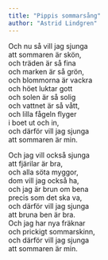 ```yaml
---
title: "Pippis sommarsång"
author: "Astrid Lindgren"
---
```


Och nu så vill jag sjunga\
att sommaren är skön,\
och träden är så fina\
och marken är så grön,\
och blommorna är vackra\
och höet luktar gott\
och solen är så solig\
och vattnet är så vått,\
och lilla fågeln flyger\
i boet ut och in,\
och därför vill jag sjunga\
att sommaren är min.

Och jag vill också sjunga\
att fjärilar är bra,\
och alla söta myggor,\
dom vill jag också ha,\
och jag är brun om bena\
precis som det ska va,\
och därför vill jag sjunga\
att bruna ben är bra.\
Och jag har nya fräknar\
och prickigt sommarskinn,\
och därför vill jag sjunga\
att sommaren är min.
